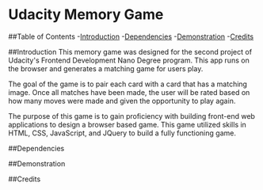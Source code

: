 # Udacity Memory Game

##Table of Contents -[Introduction](LINK) -[Dependencies](LINK) -[Demonstration](LINK) -[Credits](LINK)

##Introduction
This memory game was designed for the second project of Udacity's Frontend Development Nano Degree program. This app runs on the browser and generates a matching game for users play.

The goal of the game is to pair each card with a card that has a matching image. Once all matches have been made, the user will be rated based on how many moves were made and given the opportunity to play again.

The purpose of this game is to gain proficiency with building front-end web applications to design a browser based game. This game utilized skills in HTML, CSS, JavaScript, and JQuery to build a fully functioning game.

##Dependencies

##Demonstration

##Credits
